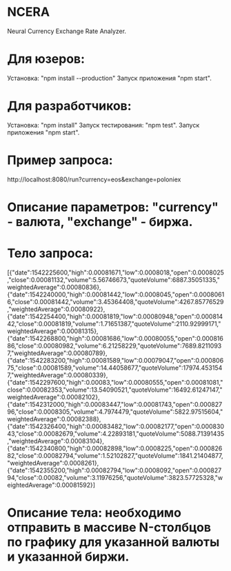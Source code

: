 # NCERA

Neural Currency Exchange Rate Analyzer.

# Для юзеров:

Установка: "npm install --production"
Запуск приложения "npm start".

# Для разработчиков:

Установка: "npm install"
Запуск тестирования: "npm test".
Запуск приложения "npm start".

# Пример запроса:

http://localhost:8080/run?currency=eos&exchange=poloniex

# Описание параметров: "currency" - валюта, "exchange" - биржа.

# Тело запроса:

[{"date":1542225600,"high":0.00081671,"low":0.0008018,"open":0.0008025,"close":0.00081132,"volume":5.56746673,"quoteVolume":6887.35051335,"weightedAverage":0.00080836},{"date":1542240000,"high":0.00081442,"low":0.0008045,"open":0.00080616,"close":0.00081442,"volume":3.45364408,"quoteVolume":4267.85776529,"weightedAverage":0.00080922},{"date":1542254400,"high":0.00081819,"low":0.00080948,"open":0.00081442,"close":0.00081819,"volume":1.71651387,"quoteVolume":2110.92999171,"weightedAverage":0.00081315},{"date":1542268800,"high":0.00081686,"low":0.00080055,"open":0.00081686,"close":0.00080982,"volume":6.21258229,"quoteVolume":7689.82110937,"weightedAverage":0.00080789},{"date":1542283200,"high":0.00081589,"low":0.00079047,"open":0.00080675,"close":0.00081589,"volume":14.44058677,"quoteVolume":17974.4531547,"weightedAverage":0.00080339},{"date":1542297600,"high":0.00083,"low":0.00080555,"open":0.00081081,"close":0.00082353,"volume":13.54090521,"quoteVolume":16492.61247147,"weightedAverage":0.00082102},{"date":1542312000,"high":0.00083447,"low":0.00081743,"open":0.00082796,"close":0.0008305,"volume":4.7974479,"quoteVolume":5822.97515604,"weightedAverage":0.00082388},{"date":1542326400,"high":0.00083482,"low":0.00082177,"open":0.00083043,"close":0.00082679,"volume":4.22893181,"quoteVolume":5088.71391435,"weightedAverage":0.00083104},{"date":1542340800,"high":0.00082898,"low":0.0008225,"open":0.00082682,"close":0.00082794,"volume":1.52102827,"quoteVolume":1841.21404877,"weightedAverage":0.0008261},{"date":1542355200,"high":0.00082794,"low":0.0008092,"open":0.00082794,"close":0.00082,"volume":3.11976256,"quoteVolume":3823.57725328,"weightedAverage":0.00081592}]

# Описание тела: необходимо отправить в массиве N-столбцов по графику для указанной валюты и указанной биржи.
